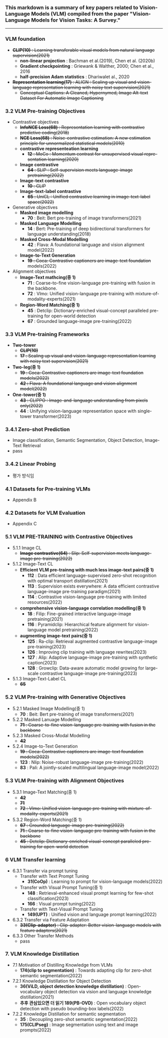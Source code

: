 ### This markdown is a summary of key papers related to Vision-Language Models (VLM) compiled from the paper "Vision-Language Models for Vision Tasks: A Survey."
---

### VLM foundation

- ~~**CLIP(10)** : Learning transferable visual models from natural language supervision(2021)~~
    - **non-linear projection** : Bachman et al.(2019), Chen et al. (2020b)
    - **Gradient checkpointing**  : Griewank & Walther, 2000; Chen et al., 2016
    - **half-precision Adam statistics** : Dhariwalet al., 2020
- ~~**Representation learning(17)** : ALIGN : Scaling up visual and vision-language representation learning with noisy text supervision(2021)~~
    - ~~Conceptual Captions: A Cleaned, Hypernymed, Image Alt-text Dataset For Automatic Image Captioning~~

### 3.2 VLM Pre-training Objectives

- Contrastive objectives
    - ~~**InfoNCE Loss(68)** : Representation learning with contrastive predictive coding(2018)~~
    - ~~**NCE Loss(68)** : Noise-contrastive estimation: A new estimation principle for unnormalized statistical models(2010)~~
    - **contrastive representeation learning**
        - ~~**12** : MoCo : Momentum contrast for unsupervised visual repre-sentation learning(2020)~~
    - **Image contrastive**
        - ~~**64** : SLIP : Self-supervision meets language-image pretraining(2022)~~
    - **Image-text contrastive**
        - ~~**10** : CLIP~~
    - **Image-text-label contrastive**
        - ~~**65** : UniCL : Unified contrastive learning in image-text-label space(2022)~~
- Generative objectives
    - **Masked image modelling**    
        - **70** : Beit: Bert pre-training of image transformers(2021)
    - **Masked Language Modelling**
        - **14** : Bert: Pre-training of deep bidirectional transformers for language understanding(2018)
    - **Masked Cross-Modal Modelling**
        - **42** : Flava: A foundational language and vision alignment model(2022)
    - **Image-to-Text Generation**
        - ~~**19** : Coca: Contrastive captioners are image-text foundation~~
        models(2022)
- Alignment objectives
    - **Image-Text mathcing(중 1)**
        - **71** : Coarse-to-fine vision-language pre-training with fusion in the backbone.
        - **72** : Vlmo: Unified vision-language pre-training with mixture-of-modality-experts(2021)
    - **Region-Word Matching(중 1)**
        - **45** : Detclip: Dictionary-enriched visual-concept paralleled pre-training for open-world detection
        - **67** : Grounded language-image pre-training(2022)

### 3.3 VLM Pre-training Frameworks

- **Two-tower**
    - **~~CLIP(10)~~**
    - ~~**17** : Scaling up visual and vision-language representation learning with noisy text supervision(2021)~~
- **Two-leg(중 1)**
    - ~~**19** : Coca: Contrastive captioners are image-text foundation models(2022)~~
    - ~~**42 :** Flava: A foundational language and vision alignment model(2022)~~
- **One-tower(중 1)**
    - ~~**43** : CLIPPO : Image-and-language understanding from pixels only(2022)~~
    - **44** :  Unifying vision-language representation space with single-tower transformer(2023)

### 3.4.1 Zero-shot Prediction

- Image classification, Semantic Segmentation, Object Detection, Image-Text Retrieval
- pass

### 3.4.2 Linear Probing

- 평가 방식임

### 4.1 Datasets for Pre-training VLMs

- Appendix B

### 4.2 Datasets for VLM Evaluation

- Appendix C

### 5.1 VLM PRE-TRAINING with Contrastive Objectives

- 5.1.1 Image CL
    - ~~**Image contrastive(64)** : Slip: Self-supervision meets language-image pre-training(2022)~~
- 5.1.2 Image-Text CL
    - **Efficient VLM pre-trainng with much less image-text pairs(중 1)**
        - **112** : Data efficient language-supervised zero-shot recognition with optimal transport distillation(2021)
        - **113** : Supervision exists everywhere: A data efficient contrastive language-image pre-training paradigm(2021)
        - **114** : Contrastive vision-language pre-training with limited resources(2022)
    - **comprehensive vision-language correlation modelling(중 1)**
        - **18** : Filip: Fine-grained interactive language-image pretraining(2021)
        - **116** : Pyramidclip: Hierarchical feature alignment for vision-language model pretraining(2022)
    - **augmenting image-text pairs(중 1)**
        - **125** : Ra-clip: Retrieval augmented contrastive language-image pre-training(2023)
        - **126** : Improving clip training with language rewrites(2023)
        - **127** :  Alip: Adaptive language-image pre-training with synthetic caption(2023)
        - **128** : Growclip: Data-aware automatic model growing for large-scale contrastive language-image pre-training(2023)
- 5.1.3 Image-Text-Label CL
    - **~~65~~**

### 5.2 VLM Pre-training with Generative Objectives

- 5.2.1 Masked Image Modelling(중 1)
    - **70** : Beit: Bert pre-training of image transformers(2021)
- 5.2.2 Masked Lanuage Modelling
    - ~~**71** : Coarse-to-fine vision-language pre-training with fusion in the backbone~~
- 5.2.3 Masked Cross-Modal Modelling
    - **~~42~~**
- 5.2.4 Image-to-Text Generation
    - ~~**19** : Coca: Contrastive captioners are image-text foundation models(2022)~~
    - **123** : Nlip: Noise-robust language-image pre-training(2022)
    - **83** : Pali: A jointly-scaled multilingual language-image model(2022)

### 5.3 VLM Pre-training with Alignment Objectives

- 5.3.1 Image-Text Matching(중 1)
    - **~~42~~**
    - **~~71~~**
    - ~~**72** : Vlmo: Unified vision-language pre-training with mixture-of-modality-experts(2021)~~
- 5.3.2 Region-Word Matching(중 1)
    - ~~**67** : Grounded language-image pre-training(2022)~~
    - ~~**71** : Coarse-to-fine vision-language pre-training with fusion in the backbone~~
    - ~~**45** : Detclip: Dictionary-enriched visual-concept paralleled pre-training for open-world detection~~

### 6 VLM Transfer learning

- 6.3.1 Transfer via prompt tuning
    - Transfer with Text Prompt Tuning
        - **31(CoOp)** : Learning to prompt for vision-language models(2022)
    - Transfer with Visual Prompt Tuning(중 1)
        - **148** : Retrieval-enhanced visual prompt learning for few-shot classification(2023)
        - **166** : Visual prompt tuning(2022)
    - Transfer with Text-Visual Prompt Tuning
        - **149(UPT)** : Unified vision and language prompt learning(2022)
- 6.3.2 Transfer via Feature Adaptation
    - ~~**33(Clip-adapter)** : Clip-adapter: Better vision-language models with feature adapters(2021)~~
- 6.3.3 Other Transfer Methods
    - pass

### 7. VLM Knowledge Distillation

- 7.1 Motivation of Distilling Knowledge from VLMs
    - **174(clip to segmentation)** : Towards adapting clip for zero-shot
    semantic segmentation(2022)
- 7.2.1 Knowledge Distillation for Object Detection
    - **36(ViLD, object detection knowledge distillation)** : Open-vocabulary object detection via vision and language knowledge distillation(2021)
    - **추후 관심있으면 더 읽기 189(PB-OVD)** : Open vocabulary object detection with pseudo bounding-box labels(2022)
- 7.2.2 Knowledge Distillation for semantic segmentation
    - **35** : Decoupling zero-shot semantic segmentation(2022)
    - **175(CLIPseg)** : Image segmentation using text and image prompts(2022)
